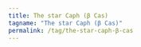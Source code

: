 ```yaml
---
title: The star Caph (β Cas)
tagname: "The star Caph (β Cas)"
permalink: /tag/the-star-caph-β-cas
---
```

